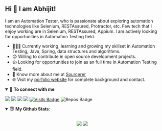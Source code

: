 ## Hi 👋 I am Abhijit! 

I am an Automation Tester, who is passionate about exploring automation technologies like Selenium, RESTAssured, Protractor, etc. Few tech that I enjoy working are in Selenium, RESTAssured, Appium. I am actively looking for opportunities in Automation Testing field. 

- 👨🏽‍💻 Currently working, learning and growing my skillset in Automation Testing, Java, Spring, data structures and algorithms.
- 😊 Willing to contribute in open source development projects.
- 👍 Looking for opportunities to join as an full time in Automation Testing field.
- 👨 Know more about me at [Sourcerer](https://sourcerer.io/abhijitab) 
- 🌐 Visit my [porfolio website](https://abhijitab.github.io/) for complete background and contact.

<details open>
<summary>🤝 <b>To connect with me</b></summary>
  
<p align = "center">

[<img src="https://img.shields.io/badge/twitter-%231DA1F2.svg?&style=for-the-badge&logo=twitter&logoColor=white" />](https://twitter.com/abhijit_biradar) 
[<img src ="https://img.shields.io/badge/portfolio-web-%23.svg?&style=for-the-badge&logo=&logoColor=white%22">](https://abhijitab.github.io/)
[<img src="https://img.shields.io/badge/linkedin-%230077B5.svg?&style=for-the-badge&logo=linkedin&logoColor=white" />](https://www.linkedin.com/in/abhijit-biradar-4a807b170/)
[<img src = "https://img.shields.io/badge/instagram-%23E4405F.svg?&style=for-the-badge&logo=instagram&logoColor=white">](https://www.instagram.com/biradar.abhijit/)
[![Visits Badge](https://badges.pufler.dev/visits/pr2tik1/pr2tik1?style=for-the-badge&color=blue)](https://github.com/AbhijitBiradar/AbhijitBiradar)
![Repos Badge](https://badges.pufler.dev/repos/pr2tik1?style=for-the-badge&color=red)

</p>
</details>

<details open>
<summary> 😇 
  <b>My Github Stats</b>: 
</summary>

<br>

<p align = "center">
  
<img src = "https://github-readme-stats.vercel.app/api?username=AbhijitBiradar&show_icons=true&line_height=20">
<img src = "https://github-readme-stats.vercel.app/api/top-langs/?username=AbhijitBiradar&hide=css,java,html">

</details>


